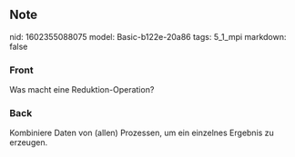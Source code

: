 ## Note
nid: 1602355088075
model: Basic-b122e-20a86
tags: 5_1_mpi
markdown: false

### Front
Was macht eine Reduktion-Operation?

### Back
Kombiniere Daten von (allen) Prozessen, um ein einzelnes Ergebnis zu erzeugen.
